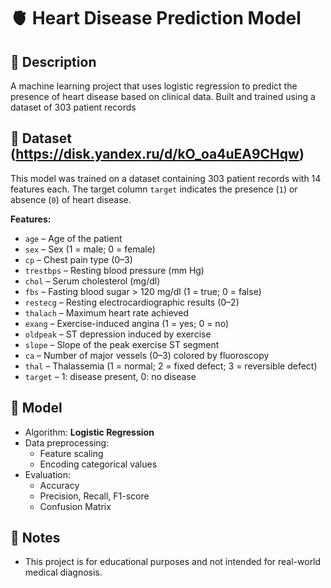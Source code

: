 # 🫀 Heart Disease Prediction Model

## 📄 Description
A machine learning project that uses logistic regression to predict the presence of heart disease based on clinical data. Built and trained using a dataset of 303 patient records

## 📁 Dataset (https://disk.yandex.ru/d/kO_oa4uEA9CHqw)
This model was trained on a dataset containing 303 patient records with 14 features each. The target column `target` indicates the presence (`1`) or absence (`0`) of heart disease.

**Features:**
- `age` – Age of the patient  
- `sex` – Sex (1 = male; 0 = female)  
- `cp` – Chest pain type (0–3)  
- `trestbps` – Resting blood pressure (mm Hg)  
- `chol` – Serum cholesterol (mg/dl)  
- `fbs` – Fasting blood sugar > 120 mg/dl (1 = true; 0 = false)  
- `restecg` – Resting electrocardiographic results (0–2)  
- `thalach` – Maximum heart rate achieved  
- `exang` – Exercise-induced angina (1 = yes; 0 = no)  
- `oldpeak` – ST depression induced by exercise  
- `slope` – Slope of the peak exercise ST segment  
- `ca` – Number of major vessels (0–3) colored by fluoroscopy  
- `thal` – Thalassemia (1 = normal; 2 = fixed defect; 3 = reversible defect)  
- `target` – 1: disease present, 0: no disease

## 🧠 Model
- Algorithm: **Logistic Regression**
- Data preprocessing:
  - Feature scaling
  - Encoding categorical values
- Evaluation:
  - Accuracy
  - Precision, Recall, F1-score
  - Confusion Matrix

## 📌 Notes
- This project is for educational purposes and not intended for real-world medical diagnosis.
